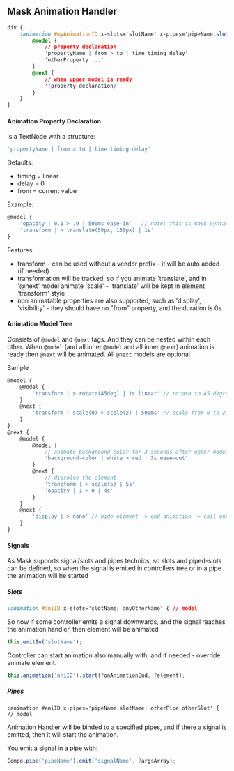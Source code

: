 Mask Animation Handler
-----


````css
div {
    :animation #myAnimationID x-slots='slotName' x-pipes='pipeName.slotName' {
        @model {
    		// property declaration
        	'propertyName | from > to | time timing delay'
        	'otherProperty ...'  
        }
        @next {
            // when upper model is ready
            '(property declaration)'
    	}
    }
}
````
#### Animation Property Declaration
is a TextNode with a structure:
````javascript
'propertyName | from > to | time timing delay'
````

Defaults:
* timing = linear
* delay = 0
* from = current value

Example:
```javascript
@model {
	'opacity | 0.1 > .9 | 500ms ease-in'   // note: this is mask syntax, so no commas in the list
	'transform | > translate(50px, 150px) | 1s'
}

```

Features:
* transform - can be used without a vendor prefix - it will be auto added (if needed)
* transformation will be tracked, so if you animate 'translate', and in '@next' model animate 'scale' - 'translate' will be kept in element 'transform' style
* non animatable properties are also supported, such as 'display', 'visibility' - they should have no "from" property, and the duration is 0s

#### Animation Model Tree

Consists of ```@model``` and ```@next``` tags. And they can be nested within each other.
When ```@model``` (and all inner ```@model``` and all inner ```@next```) animation is ready then ```@next``` will be animated.
All ```@next``` models are optional

Sample
````javascript
@model {
	@model {
		'transform | > rotate(45deg) | 1s linear' // rotate to 45 degrees from initial state
	}
	@next {
		'transform | scale(0) > scale(2) | 500ms' // scale from 0 to 2, rotation will be kept 
	}
}
@next {
	@model {
		@model {
			// animate background-color for 3 seconds after upper model is ready, that means, after scale animation end.
			'background-color | white > red | 3s ease-out' 
		}
		@next {
			// dissolve the element
			'transform | > scale(5) | 5s'
			'opacity | 1 > 0 | 4s'
		}
	}
	@next {
		'display | > none' // hide element -> end animation -> call onComplete callback
	}
}
````

#### Signals
As Mask supports signal/slots and pipes technics, so slots and piped-slots can be defined, so when the signal is emited in controllers tree or in a pipe
the animation will be started

##### Slots
````css 
:animation #aniID x-slots='slotName; anyOtherName' { // model 
````

So now if some controller emits a signal downwards, and the signal reaches the animation handler, then element will be animated
````javascript 
this.emitIn('slotName'); 
````

Controller can start animation also manually with, and if needed - override animate element.
````javascript 
this.animation('aniID').start(?onAnimationEnd, ?element); 
````

##### Pipes
```` :animation #aniID x-pipes='pipeName.slotName; otherPipe.otherSlot' { // model ````

Animation Handler will be binded to a specified pipes, and if there a signal is emitted, then it will start the animation.

You emit a signal in a pipe with:
````javascript 
Compo.pipe('pipeName').emit('signalName', ?argsArray); 
````



